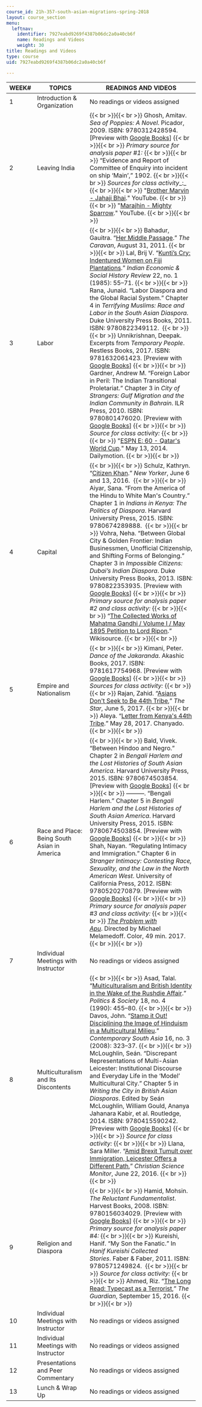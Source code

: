 ```yaml
---
course_id: 21h-357-south-asian-migrations-spring-2018
layout: course_section
menu:
  leftnav:
    identifier: 7927eabd9269f4387b06dc2a0a40cb6f
    name: Readings and Videos
    weight: 30
title: Readings and Videos
type: course
uid: 7927eabd9269f4387b06dc2a0a40cb6f

---
```


| WEEK# | TOPICS | READINGS AND VIDEOS |
| --- | --- | --- |
| 1 | Introduction & Organization | No readings or videos assigned |
| 2 | Leaving India |  {{< br >}}{{< br >}} Ghosh, Amitav. _Sea of Poppies: A Novel_. Picador, 2009. ISBN: 9780312428594. \[Preview with [Google Books](https://books.google.com/books?id=pwIi9mhjgZ4C&pg=PAfrontcover#v=onepage&q&f=false)\] {{< br >}}{{< br >}} _Primary source for analysis paper #1:_ {{< br >}}{{< br >}} “Evidence and Report of Committee of Enquiry into incident on ship ‘Main’,” 1902. {{< br >}}{{< br >}} _Sources for class activity__:_ {{< br >}}{{< br >}} "[Brother Marvin - Jahaji Bhai](https://www.youtube.com/watch?v=NiBoxIR-ULE)." YouTube. {{< br >}}{{< br >}} "[Marajhin - Mighty Sparrow](https://www.youtube.com/watch?v=xNED-tP-URA)." YouTube. {{< br >}}{{< br >}}  |
| 3 | Labor |  {{< br >}}{{< br >}} Bahadur, Gauitra. “[Her Middle Passage](https://caravanmagazine.in/reporting-and-essays/her-middle-passage).” _The Caravan_, August 31, 2011. {{< br >}}{{< br >}} Lal, Brij V. “[Kunti’s Cry: Indentured Women on Fiji Plantations](https://journals.sagepub.com/doi/abs/10.1177/001946468502200103?journalCode=iera).” _Indian Economic & Social History Review_ 22, no. 1 (1985): 55–71. {{< br >}}{{< br >}} Rana, Junaid. “Labor Diaspora and the Global Racial System.” Chapter 4 in _Terrifying Muslims: Race and Labor in the South Asian Diaspora_. Duke University Press Books, 2011. ISBN: 9780822349112.  {{< br >}}{{< br >}} Unnikrishnan, Deepak. Excerpts from _Temporary People_. Restless Books, 2017. ISBN: 9781632061423. \[Preview with [Google Books](https://books.google.com/books?id=g2JZDgAAQBAJ&pg=PAfrontcover#v=onepage&q&f=false)\] {{< br >}}{{< br >}} Gardner, Andrew M. “Foreign Labor in Peril: The Indian Transitional Proletariat.” Chapter 3 in _City of Strangers: Gulf Migration and the Indian Community in Bahrain_. ILR Press, 2010. ISBN: 9780801476020. \[Preview with [Google Books](https://books.google.com/books?id=mhgwDwAAQBAJ&pg=PAfrontcover#v=onepage&q&f=false)\] {{< br >}}{{< br >}} _Source for class activity:_ {{< br >}}{{< br >}} "[ESPN E: 60 - Qatar's World Cup](https://www.dailymotion.com/video/x2phhpz)." May 13, 2014. Dailymotion. {{< br >}}{{< br >}}  |
| 4 | Capital |  {{< br >}}{{< br >}} Schulz, Kathryn. “[Citizen Khan](https://www.newyorker.com/magazine/2016/06/06/zarif-khans-tamales-and-the-muslims-of-sheridan-wyoming).” _New Yorker_, June 6 and 13, 2016.  {{< br >}}{{< br >}} Aiyar, Sana. “From the America of the Hindu to White Man's Country.” Chapter 1 in _Indians in Kenya: The Politics of Diaspora_. Harvard University Press, 2015. ISBN: 9780674289888.  {{< br >}}{{< br >}} Vohra, Neha. “Between Global City & Golden Frontier: Indian Businessmen, Unofficial Citizenship, and Shifting Forms of Belonging.” Chapter 3 in _Impossible Citizens: Dubai’s Indian Diaspora_. Duke University Press Books, 2013. ISBN: 9780822353935. \[Preview with [Google Books](https://books.google.com/books?id=MT-2AgAAQBAJ&pg=PA91=onepage#v=onepage&q&f=false)\] {{< br >}}{{< br >}} _Primary source for analysis paper #2 and class activity:_ {{< br >}}{{< br >}} “[The Collected Works of Mahatma Gandhi / Volume I / May 1895 Petition to Lord Ripon](https://en.wikisource.org/wiki/The_Collected_Works_of_Mahatma_Gandhi/Volume_I/May_1895_Petition_to_Lord_Ripon).” Wikisource. {{< br >}}{{< br >}}  |
| 5 | Empire and Nationalism |  {{< br >}}{{< br >}} Kimani, Peter. _Dance of the Jakaranda_. Akashic Books, 2017. ISBN: 9781617754968. \[Preview with [Google Books](https://books.google.com/books?id=hcH5DQAAQBAJ&pg=PAfrontcover#v=onepage&q&f=false)\] {{< br >}}{{< br >}} _Sources for class activity:_ {{< br >}}{{< br >}} Rajan, Zahid. “[Asians Don't Seek to Be 44th Tribe](https://www.the-star.co.ke/news/2017/06/05/asians-dont-seek-to-be-44th-tribe_c1571938),” _The Star_, June 5, 2017. {{< br >}}{{< br >}} Aleya. “[Letter from Kenya's 44th Tribe](https://chanyado.wordpress.com/2017/05/28/letter-from-kenyas-44th-tribe/).” May 28, 2017. Chanyado. {{< br >}}{{< br >}}  |
| 6 | Race and Place: Being South Asian in America |  {{< br >}}{{< br >}} Bald, Vivek. “Between Hindoo and Negro.” Chapter 2 in _Bengali Harlem and the Lost Histories of South Asian America_. Harvard University Press, 2015. ISBN: 9780674503854. \[Preview with [Google Books](https://books.google.com/books?id=Tr3pvarjXm0C&pg=PA49=onepage#v=onepage&q&f=false)\] {{< br >}}{{< br >}} ———. “Bengali Harlem.” Chapter 5 in _Bengali Harlem and the Lost Histories of South Asian America_. Harvard University Press, 2015. ISBN: 9780674503854. \[Preview with [Google Books](https://books.google.com/books?id=Tr3pvarjXm0C&pg=PA160=onepage#v=onepage&q&f=false)\] {{< br >}}{{< br >}} Shah, Nayan. “Regulating Intimacy and Immigration.” Chapter 6 in _Stranger Intimacy: Contesting Race, Sexuality, and the Law in the North American West_. University of California Press, 2012. ISBN: 9780520270879. \[Preview with [Google Books](https://books.google.com/books?id=ped_ZRa41AkC&pg=PAfrontcover#v=onepage&q&f=false)\] {{< br >}}{{< br >}} _Primary source for analysis paper #3 and class activity:_ {{< br >}}{{< br >}} _[The Problem with Apu](https://www.imdb.com/title/tt7588752/)_. Directed by Michael Melamedoff. Color, 49 min. 2017. {{< br >}}{{< br >}}  |
| 7 | Individual Meetings with Instructor | No readings or videos assigned |
| 8 | Multiculturalism and Its Discontents |  {{< br >}}{{< br >}} Asad, Talal. “[Multiculturalism and British Identity in the Wake of the Rushdie Affair](https://journals.sagepub.com/doi/abs/10.1177/003232929001800403).” _Politics & Society_ 18, no. 4 (1990): 455–80. {{< br >}}{{< br >}} Davos, John. “[Stamp it Out! Disciplining the Image of Hinduism in a Multicultural Milieu](https://www.tandfonline.com/doi/abs/10.1080/09584930802271349).” _Contemporary South Asia_ 16, no. 3 (2008): 323–37. {{< br >}}{{< br >}} McLoughlin, Seán. “Discrepant Representations of Multi-Asian Leicester: Institutional Discourse and Everyday Life in the ‘Model’ Multicultural City.” Chapter 5 in _Writing the City in British Asian Diasporas_. Edited by Seán McLoughlin, William Gould, Ananya Jahanara Kabir, et al. Routledge, 2014. ISBN: 9780415590242. \[Preview with [Google Books](https://books.google.com/books?id=cuwABAAAQBAJ&pg=PAfrontcover#v=onepage&q&f=false)\] {{< br >}}{{< br >}} _Source for class activity:_ {{< br >}}{{< br >}} Llana, Sara Miller. “[Amid Brexit Tumult over Immigration, Leicester Offers a Different Path](https://www.csmonitor.com/World/Europe/2016/0622/Amid-Brexit-tumult-over-immigration-Leicester-offers-a-different-path),” _Christian Science Monitor_, June 22, 2016. {{< br >}}{{< br >}}  |
| 9 | Religion and Diaspora |  {{< br >}}{{< br >}} Hamid, Mohsin. _The Reluctant Fundamentalist_. Harvest Books, 2008. ISBN: 9780156034029. \[Preview with [Google Books](https://books.google.com/books?id=acUQTlO713cC&pg=PAfrontcover#v=onepage&q&f=false)\] {{< br >}}{{< br >}} _Primary source for analysis paper #4:_ {{< br >}}{{< br >}} Kureishi, Hanif. “My Son the Fanatic.” In _Hanif Kureishi Collected Stories_. Faber & Faber, 2011. ISBN: 9780571249824.  {{< br >}}{{< br >}} _Source for class activity:_ {{< br >}}{{< br >}} Ahmed, Riz. “[The Long Read: Typecast as a Terrorist](https://www.theguardian.com/world/2016/sep/15/riz-ahmed-typecast-as-a-terrorist),” _The Guardian_, September 15, 2016. {{< br >}}{{< br >}}  |
| 10 | Individual Meetings with Instructor | No readings or videos assigned |
| 11 | Individual Meetings with Instructor | No readings or videos assigned   |
| 12 | Presentations and Peer Commentary | No readings or videos assigned  |
| 13 | Lunch & Wrap Up | No readings or videos assigned